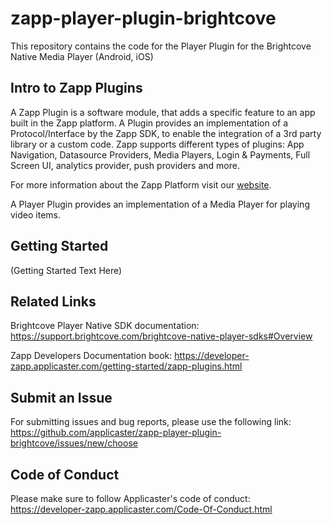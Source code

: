 # zapp-player-plugin-brightcove

This repository contains the code for the Player Plugin for the Brightcove Native Media Player (Android, iOS)

## Intro to Zapp Plugins

A Zapp Plugin is a software module, that adds a specific feature to an app built in the Zapp platform. A Plugin provides an implementation of a Protocol/Interface by the Zapp SDK, to enable the integration of a 3rd party library or a custom code.
Zapp supports different types of plugins: App Navigation, Datasource Providers, Media Players, Login & Payments, Full Screen UI, analytics provider, push providers and more.

For more information about the Zapp Platform visit our [website](http://www.applicaster.com).

A Player Plugin provides an implementation of a Media Player for playing video items.


## Getting Started

(Getting Started Text Here)


## Related Links

Brightcove Player Native SDK documentation: 
https://support.brightcove.com/brightcove-native-player-sdks#Overview

Zapp Developers Documentation book:
https://developer-zapp.applicaster.com/getting-started/zapp-plugins.html


## Submit an Issue

For submitting issues and bug reports, please use the following link: 
https://github.com/applicaster/zapp-player-plugin-brightcove/issues/new/choose


## Code of Conduct

Please make sure to follow Applicaster's code of conduct:
https://developer-zapp.applicaster.com/Code-Of-Conduct.html
